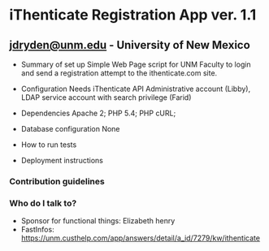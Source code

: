 # iThenticate Registration App ver. 1.1 #

## jdryden@unm.edu - University of New Mexico ##

* Summary of set up
Simple Web Page script for UNM Faculty to login and send a registration attempt to the ithenticate.com site.

* Configuration
Needs iThenticate API Administrative account (Libby), LDAP service account with search privilege (Farid)

* Dependencies
Apache 2; PHP 5.4; PHP cURL; 

* Database configuration
None

* How to run tests

* Deployment instructions

### Contribution guidelines ###


### Who do I talk to? ###

* Sponsor for functional things: Elizabeth henry
* FastInfos: https://unm.custhelp.com/app/answers/detail/a_id/7279/kw/ithenticate
